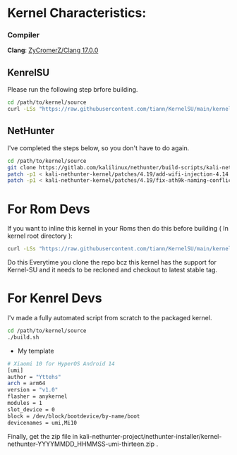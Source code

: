 # Kernel Characteristics:

### Compiler

**Clang**: [ZyCromerZ/Clang 17.0.0](https://github.com/ZyCromerZ/Clang/releases/tag/17.0.0-20230725-release)

## KenrelSU
Please run the following step brfore building.
```bash
cd /path/to/kernel/source
curl -LSs "https://raw.githubusercontent.com/tiann/KernelSU/main/kernel/setup.sh" | bash -
```

## NetHunter

I've completed the steps below, so you don't have to do again.

```bash
cd /path/to/kernel/source
git clone https://gitlab.com/kalilinux/nethunter/build-scripts/kali-nethunter-kernel.git
patch -p1 < kali-nethunter-kernel/patches/4.19/add-wifi-injection-4.14.patch
patch -p1 < kali-nethunter-kernel/patches/4.19/fix-ath9k-naming-conflict.patch
```

# For Rom Devs

If you want to inline this kernel in your Roms then do this before building ( In kernel root directory ):

```bash
curl -LSs "https://raw.githubusercontent.com/tiann/KernelSU/main/kernel/setup.sh" | bash -
```

Do this Everytime you clone the repo bcz this kernel has the support for Kernel-SU and it needs to be recloned and checkout to latest stable tag.

# For Kenrel Devs

I'v made a fully automated script from scratch to the packaged kernel.

```bash
cd /path/to/kernel/source
./build.sh
```

- My template

```bash
# Xiaomi 10 for HyperOS Android 14  
[umi]
author = "Yttehs"
arch = arm64
version = "v1.0"
flasher = anykernel
modules = 1
slot_device = 0
block = /dev/block/bootdevice/by-name/boot
devicenames = umi,Mi10
```

Finally, get the zip file in kali-nethunter-project/nethunter-installer/kernel-nethunter-YYYYMMDD_HHMMSS-umi-thirteen.zip .
